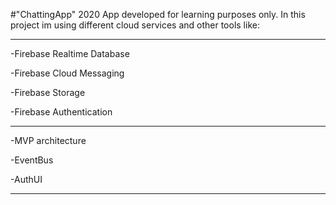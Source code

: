 #"ChattingApp" 2020 
App developed for learning purposes only.
In this project im using different cloud services and other tools like:

---------------------------
-Firebase Realtime Database

-Firebase Cloud Messaging

-Firebase Storage

-Firebase Authentication

---------------------------
-MVP architecture

-EventBus

-AuthUI

---------------------------
